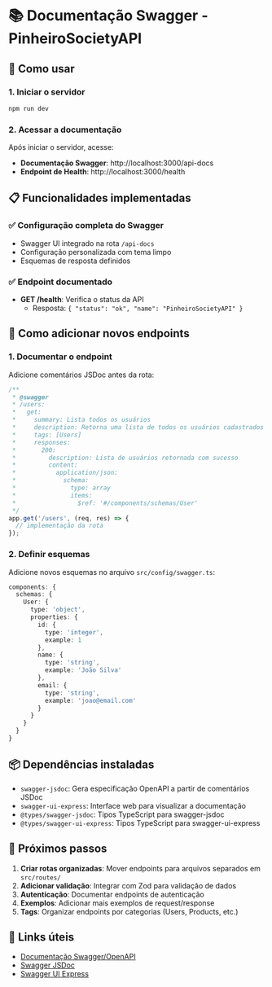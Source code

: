 # 📚 Documentação Swagger - PinheiroSocietyAPI

## 🚀 Como usar

### 1. Iniciar o servidor
```bash
npm run dev
```

### 2. Acessar a documentação
Após iniciar o servidor, acesse:
- **Documentação Swagger**: http://localhost:3000/api-docs
- **Endpoint de Health**: http://localhost:3000/health

## 📋 Funcionalidades implementadas

### ✅ Configuração completa do Swagger
- Swagger UI integrado na rota `/api-docs`
- Configuração personalizada com tema limpo
- Esquemas de resposta definidos

### ✅ Endpoint documentado
- **GET /health**: Verifica o status da API
  - Resposta: `{ "status": "ok", "name": "PinheiroSocietyAPI" }`

## 🔧 Como adicionar novos endpoints

### 1. Documentar o endpoint
Adicione comentários JSDoc antes da rota:

```typescript
/**
 * @swagger
 * /users:
 *   get:
 *     summary: Lista todos os usuários
 *     description: Retorna uma lista de todos os usuários cadastrados
 *     tags: [Users]
 *     responses:
 *       200:
 *         description: Lista de usuários retornada com sucesso
 *         content:
 *           application/json:
 *             schema:
 *               type: array
 *               items:
 *                 $ref: '#/components/schemas/User'
 */
app.get('/users', (req, res) => {
  // implementação da rota
});
```

### 2. Definir esquemas
Adicione novos esquemas no arquivo `src/config/swagger.ts`:

```typescript
components: {
  schemas: {
    User: {
      type: 'object',
      properties: {
        id: {
          type: 'integer',
          example: 1
        },
        name: {
          type: 'string',
          example: 'João Silva'
        },
        email: {
          type: 'string',
          example: 'joao@email.com'
        }
      }
    }
  }
}
```

## 📦 Dependências instaladas

- `swagger-jsdoc`: Gera especificação OpenAPI a partir de comentários JSDoc
- `swagger-ui-express`: Interface web para visualizar a documentação
- `@types/swagger-jsdoc`: Tipos TypeScript para swagger-jsdoc
- `@types/swagger-ui-express`: Tipos TypeScript para swagger-ui-express

## 🎯 Próximos passos

1. **Criar rotas organizadas**: Mover endpoints para arquivos separados em `src/routes/`
2. **Adicionar validação**: Integrar com Zod para validação de dados
3. **Autenticação**: Documentar endpoints de autenticação
4. **Exemplos**: Adicionar mais exemplos de request/response
5. **Tags**: Organizar endpoints por categorias (Users, Products, etc.)

## 🔗 Links úteis

- [Documentação Swagger/OpenAPI](https://swagger.io/docs/)
- [Swagger JSDoc](https://github.com/Surnet/swagger-jsdoc)
- [Swagger UI Express](https://github.com/scottie1984/swagger-ui-express)
